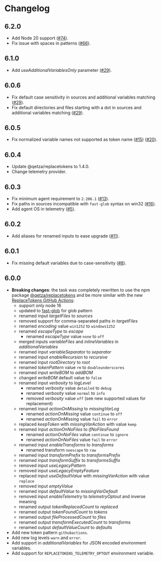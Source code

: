 # Changelog
## 6.2.0
- Add Node 20 support ([#74](https://github.com/qetza/replacetokens-task/issues/74)).
- Fix issue with spaces in patterns ([#66](https://github.com/qetza/replacetokens-task/issues/66)).

## 6.1.0
- Add _useAdditionalVariablesOnly_ parameter ([#29](https://github.com/qetza/replacetokens-task/issues/60)).

## 6.0.6
- Fix default case sensitivity in sources and additional variables matching ([#29](https://github.com/qetza/replacetokens-task/issues/29)).
- Fix default directories and files starting with a dot in sources and additional variables matching ([#29](https://github.com/qetza/replacetokens-task/issues/29)).

## 6.0.5
- Fix normalized variable names not supported as token name ([#15](https://github.com/qetza/replacetokens-task/issues/15)) ([#20](https://github.com/qetza/replacetokens-task/issues/20)).

## 6.0.4
- Update @qetza/replacetokens to 1.4.0.
- Change telemetry provider.

## 6.0.3
- Fix minimum agent requirement to `2.206.1` ([#13](https://github.com/qetza/replacetokens-task/issues/13)).
- Fix paths in sources incompatible with `fast-glob` syntax on win32 ([#16](https://github.com/qetza/replacetokens-task/issues/16)).
- Add agent OS in telemetry ([#5](https://github.com/qetza/replacetokens-task/issues/5)).

## 6.0.2
- Add aliases for renamed inputs to ease upgrade ([#11](https://github.com/qetza/replacetokens-task/issues/11)).

## 6.0.1
- Fix missing default variables due to case-sensitivity ([#8](https://github.com/qetza/replacetokens-task/issues/8)).

## 6.0.0
- **Breaking changes**: the task was completely rewritten to use the npm package [@qetza/replacetokens](https://www.npmjs.com/package/@qetza/replacetokens) and be more similar with the new [ReplaceTokens GitHub Actions](https://github.com/marketplace/actions/replacetokens):
  - support only node 16
  - updated to [fast-glob](https://github.com/mrmlnc/fast-glob) for glob pattern
  - renamed input _targetFiles_ to _sources_ 
  - removed support for comma-separated paths in _targetFiles_
  - renamed _encoding_ value `win1252` to `windows1252`
  - renamed _escapeType_ to _escape_
    - renamed _escapeType_ value `none` to `off`
  - merged inputs _variableFiles_ and _inlineVariables_ in _additionalVariables_
  - renamed input _variableSeparator_ to _separator_
  - renamed input _enableRecursion_ to _recursive_
  - renamed input _rootDirectory_ to _root_
  - renamed _tokenPattern_ value `rm` to `doubleunderscores`
  - renamed input _writeBOM_ to _addBOM_ 
  - changed _writeBOM_ default value to `false`
  - renamed input _verbosity_ to _logLevel_
    - renamed _verbosity_ value `detailed` to `debug`
    - renamed _verbosity_ value `normal` to `info`
    - removed _verbosity_ value `off` (see new supported values for replacement)
  - renamed input _actionOnMissing_ to _missingVarLog_
    - renamed _actionOnMissing_ value `continue` to `off`
    - renamed _actionOnMissing_ value `fail` to `error`
  - replaced _keepToken_ with _missingVarAction_ with value `keep`
  - renamed input _actionOnNoFiles_ to _ifNoFilesFound_
    - renamed _actionOnNoFiles_ value `continue` to `ignore`
    - renamed _actionOnNoFiles_ value `fail` to `error`
  - renamed input _enableTransforms_ to _transforms_
    - renamed transform `noescape` to `raw`
  - renamed input _transformPrefix_ to _transformsPrefix_
  - renamed input _transformSuffix_ to _transformsSuffix_
  - removed input _useLegacyPattern_
  - removed input _useLegacyEmptyFeature_
  - replaced input _useDefaultValue_ with _missingVarAction_ with value `replace`
  - removed input _emptyValue_
  - renamed input _defaultValue_ to _missingVarDefault_
  - removed input _enableTelemetry_ to _telemetryOptout_ and inverse meaning
  - renamed output _tokenReplacedCount_ to _replaced_
  - renamed output _tokenFoundCount_ to _tokens_
  - renamed output _fileProcessedCount_ to _files_
  - renamed output _transformExecutedCount_ to _transforms_
  - renamed output _defaultValueCount_ to _defaults_
- Add new token pattern `githubactions`.
- Add new log levels `warn` and `error`.
- Add support in _additionalVariables_ for JSON encoded environment variables.
- Add support for `REPLACETOKENS_TELEMETRY_OPTOUT` environment variable.
